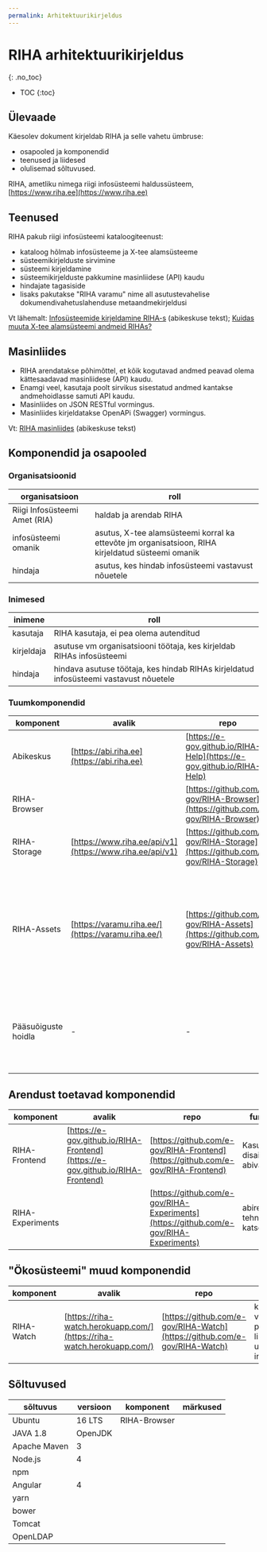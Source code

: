 ```yaml
---
permalink: Arhitektuurikirjeldus
---
```


# RIHA arhitektuurikirjeldus
{: .no_toc}

- TOC
{:toc}

## Ülevaade 

Käesolev dokument kirjeldab RIHA ja selle vahetu ümbruse:
- osapooled ja komponendid
- teenused ja liidesed
- olulisemad sõltuvused.

RIHA, ametliku nimega riigi infosüsteemi haldussüsteem, [https://www.riha.ee](https://www.riha.ee)

## Teenused

RIHA pakub riigi infosüsteemi kataloogiteenust:
- kataloog hõlmab infosüsteeme ja X-tee alamsüsteeme
- süsteemikirjelduste sirvimine
- süsteemi kirjeldamine
- süsteemikirjelduste pakkumine masinliidese (API) kaudu
- hindajate tagasiside
- lisaks pakutakse "RIHA varamu" nime all asutustevahelise dokumendivahetuslahenduse metaandmekirjeldusi

Vt lähemalt: [Infosüsteemide kirjeldamine RIHA-s](https://abi.riha.ee/RIHAs-kirjeldamine) (abikeskuse tekst); [Kuidas muuta X-tee alamsüsteemi andmeid RIHAs?](https://abi.riha.ee/X-tee-alamsysteem)

## Masinliides

- RIHA arendatakse põhimõttel, et kõik kogutavad andmed peavad olema kättesaadavad masinliidese (API) kaudu.
- Enamgi veel, kasutaja poolt sirvikus sisestatud andmed kantakse andmehoidlasse samuti API kaudu.
- Masinliides on JSON RESTful vormingus.
- Masinliides kirjeldatakse OpenAPi (Swagger) vormingus. 

Vt: [RIHA masinliides](https://abi.riha.ee/APIabi) (abikeskuse tekst)

## Komponendid ja osapooled

### Organisatsioonid

organisatsioon | roll
---------------|-------
Riigi Infosüsteemi Amet (RIA) | haldab ja arendab RIHA
infosüsteemi omanik  | asutus, X-tee alamsüsteemi korral ka ettevõte jm organisatsioon, RIHA kirjeldatud süsteemi omanik
hindaja | asutus, kes hindab infosüsteemi vastavust nõuetele  

### Inimesed

inimene       | roll
--------------|----------
kasutaja      | RIHA kasutaja, ei pea olema autenditud  
kirjeldaja   | asutuse vm organisatsiooni töötaja, kes kirjeldab RIHAs infosüsteemi
hindaja | hindava asutuse töötaja, kes hindab RIHAs kirjeldatud infosüsteemi vastavust nõuetele 

### Tuumkomponendid

komponent | avalik                                       | repo | funktsioon
----------|----------------------------------------------|------|-------
Abikeskus | [https://abi.riha.ee](https://abi.riha.ee) | [https://e-gov.github.io/RIHA-Help](https://e-gov.github.io/RIHA-Help) | annab kasutajale abiteavet RIHA kasutamise kohta
RIHA-Browser |  | [https://github.com/e-gov/RIHA-Browser](https://github.com/e-gov/RIHA-Browser) | RIHA _front-end_, sirvikus käitatav üheleherakendus
RIHA-Storage | [https://www.riha.ee/api/v1](https://www.riha.ee/api/v1) | [https://github.com/e-gov/RIHA-Storage](https://github.com/e-gov/RIHA-Storage) | RIHA andmehoidla
RIHA-Assets | [https://varamu.riha.ee/](https://varamu.riha.ee/) | [https://github.com/e-gov/RIHA-Assets](https://github.com/e-gov/RIHA-Assets) | veebirakendus, mille kaudu tehakse avalikult kättesaadavaks asutustevahelises dokumendivahetuses kasutatavad varad ja ajutiselt (kuni klassifikaatorite mooduli valmimiseni) ka osad klassifikaatorid
Pääsuõiguste hoidla | - | - | sisekomponent kirjeldajate ja hindajate pääsuõiguste hoidmiseks, suhtlus pääsuõiguste hoidlaga toimub LDAP protokolliga 

## Arendust toetavad komponendid

komponent | avalik                                       | repo | funktsioon
----------|----------------------------------------------|------|-------
RIHA-Frontend | [https://e-gov.github.io/RIHA-Frontend](https://e-gov.github.io/RIHA-Frontend) | [https://github.com/e-gov/RIHA-Frontend](https://github.com/e-gov/RIHA-Frontend) | Kasutajaliidese disaini abivahend
RIHA-Experiments | | [https://github.com/e-gov/RIHA-Experiments](https://github.com/e-gov/RIHA-Experiments) | abirepo tehnoloogiate katsetamiseks

## "Ökosüsteemi" muud komponendid

komponent | avalik                                       | repo | funktsioon
----------|----------------------------------------------|------|-------
RIHA-Watch | [https://riha-watch.herokuapp.com/](https://riha-watch.herokuapp.com/) | [https://github.com/e-gov/RIHA-Watch](https://github.com/e-gov/RIHA-Watch) | kuvab viimase 10 päeva jooksul lisatud ja uuendatud infosüsteemid

## Sõltuvused

sõltuvus | versioon | komponent | märkused
---------|----------|-----------|----------
Ubuntu   | 16 LTS   | RIHA-Browser | 
JAVA 1.8 | OpenJDK  |           |
Apache Maven | 3    |           |
Node.js  | 4        |           |
npm      |          |           |
Angular  | 4        |           |
yarn     |          |           |
bower    |          |           |
Tomcat   |          |           |
OpenLDAP |          |           |




